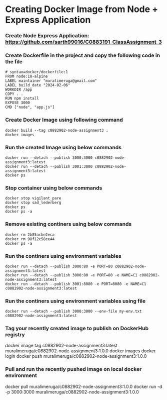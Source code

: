 # Creating Docker Image from Node + Express Application

### Create Node Express Application: https://github.com/sarth99016/C0883191_ClassAssignment_3

### Create Dockerfile in the project and copy the following code in the file

```
# syntax=docker/dockerfile:1
FROM node:18-alpine
LABEL maintainer "muralimeruga@gmail.com"
LABEL build_date "2024-02-06"
WORKDIR /app
COPY . .
RUN npm install
EXPOSE 3000
CMD ["node", "app.js"]
```

### Create Docker Image using following command

```
docker build --tag c0882902-node-assignment3 .
docker images
```

### Run the created Image using below commands

```
docker run --detach --publish 3000:3000 c0882902-node-assignment3:latest
docker run --detach --publish 3001:3000 c0882902-node-assignment3:latest
docker ps
```

### Stop container using below commands

```
docker stop vigilant_pare
docker stop sad_lederberg
docker ps
docker ps -a
```

### Remove existing continers using below commands

```
docker rm 2b85acbe2eca
docker rm 98f12c58ce44
docker ps -a
```

### Run the continers using environment variables

```
docker run --detach --publish 3000:80 -e PORT=80 c0882902-node-assignment3:latest
docker run --detach --publish 3000:80 -e PORT=80 -e NAME=C1 c0882902-node-assignment3:latest
docker run --detach --publish 3001:8080 -e PORT=8080 -e NAME=C1 c0882902-node-assignment3:latest
```

### Run the continers using environment variables using file

```
docker run --detach --publish 3000:3000 --env-file my-env.txt c0882902-node-assignment3:latest
```

### Tag your recently created image to publish on DockerHub registry

docker image tag c0882902-node-assignment3:latest muralimeruga/c0882902-node-assignment3:1.0.0
docker images
docker login
docker push muralimeruga/c0882902-node-assignment3:1.0.0

### Pull and run the recently pushed image on local docker environment
docker pull muralimeruga/c0882902-node-assignment3:1.0.0
docker run -d -p 3000:3000 muralimeruga/c0882902-node-assignment3:1.0.0
